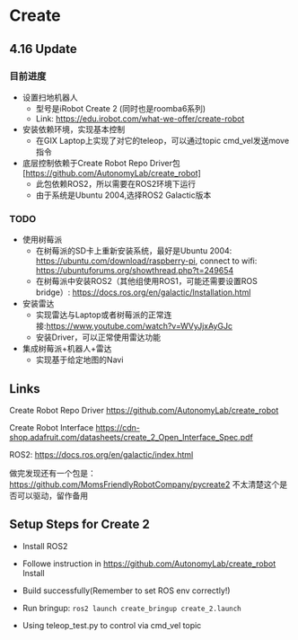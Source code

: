 # Create 

## 4.16 Update
### 目前进度
- 设置扫地机器人
  - 型号是iRobot Create 2 (同时也是roomba6系列)
  - Link: https://edu.irobot.com/what-we-offer/create-robot 
- 安装依赖环境，实现基本控制
  - 在GIX Laptop上实现了对它的teleop，可以通过topic cmd_vel发送move指令
- 底层控制依赖于Create Robot Repo Driver包 [https://github.com/AutonomyLab/create_robot]
  - 此包依赖ROS2，所以需要在ROS2环境下运行
  - 由于系统是Ubuntu 2004,选择ROS2 Galactic版本
 
### TODO
- 使用树莓派
  - 在树莓派的SD卡上重新安装系统，最好是Ubuntu 2004: https://ubuntu.com/download/raspberry-pi, connect to wifi: https://ubuntuforums.org/showthread.php?t=249654
  - 在树莓派中安装ROS2（其他组使用ROS1，可能还需要设置ROS bridge）: https://docs.ros.org/en/galactic/Installation.html
- 安装雷达
  - 实现雷达与Laptop或者树莓派的正常连接:https://www.youtube.com/watch?v=WVyJjxAyGJc
  - 安装Driver，可以正常使用雷达功能
- 集成树莓派+机器人+雷达
  - 实现基于给定地图的Navi

## Links

Create Robot Repo Driver
https://github.com/AutonomyLab/create_robot 

Create Robot Interface
https://cdn-shop.adafruit.com/datasheets/create_2_Open_Interface_Spec.pdf 

ROS2:
https://docs.ros.org/en/galactic/index.html

做完发现还有一个包是：https://github.com/MomsFriendlyRobotCompany/pycreate2 
不太清楚这个是否可以驱动，留作备用

## Setup Steps for Create 2

- Install ROS2

- Followe instruction in https://github.com/AutonomyLab/create_robot Install

- Build successfully(Remember to set ROS env correctly!)

- Run bringup: `ros2 launch create_bringup create_2.launch`

- Using teleop_test.py to control via cmd_vel topic
